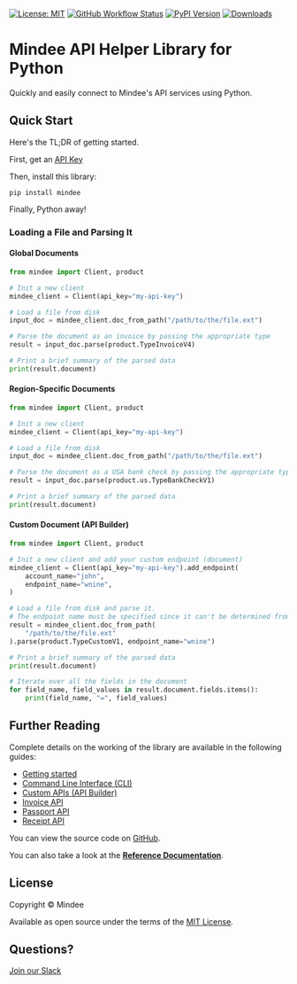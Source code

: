 [![License: MIT](https://img.shields.io/github/license/mindee/mindee-api-python)](https://opensource.org/licenses/MIT) [![GitHub Workflow Status](https://img.shields.io/github/actions/workflow/status/mindee/mindee-api-python/test.yml)](https://github.com/mindee/mindee-api-python) [![PyPI Version](https://img.shields.io/pypi/v/mindee)](https://pypi.org/project/mindee/) [![Downloads](https://img.shields.io/pypi/dm/mindee)](https://pypi.org/project/mindee/)

# Mindee API Helper Library for Python
Quickly and easily connect to Mindee's API services using Python.

## Quick Start
Here's the TL;DR of getting started.

First, get an [API Key](https://developers.mindee.com/docs/create-api-key)

Then, install this library:
```shell
pip install mindee
```

Finally, Python away!

### Loading a File and Parsing It

#### Global Documents
```python
from mindee import Client, product

# Init a new client
mindee_client = Client(api_key="my-api-key")

# Load a file from disk
input_doc = mindee_client.doc_from_path("/path/to/the/file.ext")

# Parse the document as an invoice by passing the appropriate type
result = input_doc.parse(product.TypeInvoiceV4)

# Print a brief summary of the parsed data
print(result.document)
```

#### Region-Specific Documents
```python
from mindee import Client, product

# Init a new client
mindee_client = Client(api_key="my-api-key")

# Load a file from disk
input_doc = mindee_client.doc_from_path("/path/to/the/file.ext")

# Parse the document as a USA bank check by passing the appropriate type
result = input_doc.parse(product.us.TypeBankCheckV1)

# Print a brief summary of the parsed data
print(result.document)
```

#### Custom Document (API Builder)

```python
from mindee import Client, product

# Init a new client and add your custom endpoint (document)
mindee_client = Client(api_key="my-api-key").add_endpoint(
    account_name="john",
    endpoint_name="wnine",
)

# Load a file from disk and parse it.
# The endpoint name must be specified since it can't be determined from the class.
result = mindee_client.doc_from_path(
    "/path/to/the/file.ext"
).parse(product.TypeCustomV1, endpoint_name="wnine")

# Print a brief summary of the parsed data
print(result.document)

# Iterate over all the fields in the document
for field_name, field_values in result.document.fields.items():
    print(field_name, "=", field_values)
```

## Further Reading
Complete details on the working of the library are available in the following guides:

* [Getting started](https://developers.mindee.com/docs/getting-started)
* [Command Line Interface (CLI)](https://developers.mindee.com/docs/python-cli)
* [Custom APIs (API Builder)](https://developers.mindee.com/docs/python-api-builder)
* [Invoice API](https://developers.mindee.com/docs/python-invoice-ocr)
* [Passport API](https://developers.mindee.com/docs/python-passport-ocr)
* [Receipt API](https://developers.mindee.com/docs/python-receipt-ocr)

You can view the source code on [GitHub](https://github.com/mindee/mindee-api-python).

You can also take a look at the
**[Reference Documentation](https://mindee.github.io/mindee-api-python/)**.

## License
Copyright © Mindee

Available as open source under the terms of the [MIT License](https://opensource.org/licenses/MIT).

## Questions?
[Join our Slack](https://join.slack.com/t/mindee-community/shared_invite/zt-1jv6nawjq-FDgFcF2T5CmMmRpl9LLptw)

